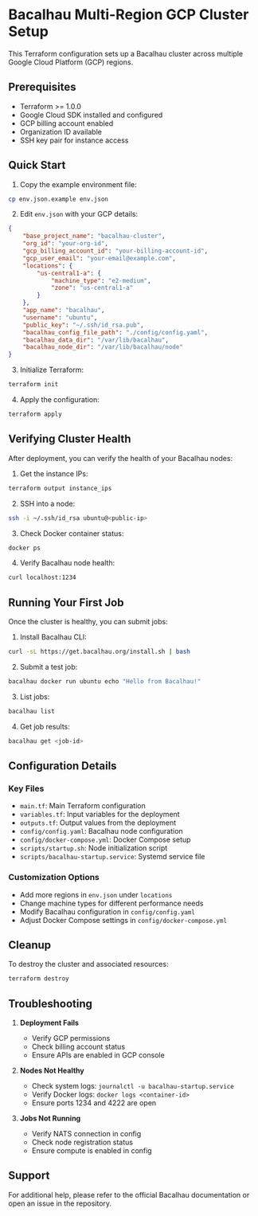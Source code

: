 # Bacalhau Multi-Region GCP Cluster Setup

This Terraform configuration sets up a Bacalhau cluster across multiple Google Cloud Platform (GCP) regions.

## Prerequisites

- Terraform >= 1.0.0
- Google Cloud SDK installed and configured
- GCP billing account enabled
- Organization ID available
- SSH key pair for instance access

## Quick Start

1. Copy the example environment file:
```bash
cp env.json.example env.json
```

2. Edit `env.json` with your GCP details:
```json
{
    "base_project_name": "bacalhau-cluster",
    "org_id": "your-org-id",
    "gcp_billing_account_id": "your-billing-account-id",
    "gcp_user_email": "your-email@example.com",
    "locations": {
        "us-central1-a": {
            "machine_type": "e2-medium",
            "zone": "us-central1-a"
        }
    },
    "app_name": "bacalhau",
    "username": "ubuntu",
    "public_key": "~/.ssh/id_rsa.pub",
    "bacalhau_config_file_path": "./config/config.yaml",
    "bacalhau_data_dir": "/var/lib/bacalhau",
    "bacalhau_node_dir": "/var/lib/bacalhau/node"
}
```

3. Initialize Terraform:
```bash
terraform init
```

4. Apply the configuration:
```bash
terraform apply
```

## Verifying Cluster Health

After deployment, you can verify the health of your Bacalhau nodes:

1. Get the instance IPs:
```bash
terraform output instance_ips
```

2. SSH into a node:
```bash
ssh -i ~/.ssh/id_rsa ubuntu@<public-ip>
```

3. Check Docker container status:
```bash
docker ps
```

4. Verify Bacalhau node health:
```bash
curl localhost:1234
```

## Running Your First Job

Once the cluster is healthy, you can submit jobs:

1. Install Bacalhau CLI:
```bash
curl -sL https://get.bacalhau.org/install.sh | bash
```

2. Submit a test job:
```bash
bacalhau docker run ubuntu echo "Hello from Bacalhau!"
```

3. List jobs:
```bash
bacalhau list
```

4. Get job results:
```bash
bacalhau get <job-id>
```

## Configuration Details

### Key Files

- `main.tf`: Main Terraform configuration
- `variables.tf`: Input variables for the deployment
- `outputs.tf`: Output values from the deployment
- `config/config.yaml`: Bacalhau node configuration
- `config/docker-compose.yml`: Docker Compose setup
- `scripts/startup.sh`: Node initialization script
- `scripts/bacalhau-startup.service`: Systemd service file

### Customization Options

- Add more regions in `env.json` under `locations`
- Change machine types for different performance needs
- Modify Bacalhau configuration in `config/config.yaml`
- Adjust Docker Compose settings in `config/docker-compose.yml`

## Cleanup

To destroy the cluster and associated resources:
```bash
terraform destroy
```

## Troubleshooting

1. **Deployment Fails**
   - Verify GCP permissions
   - Check billing account status
   - Ensure APIs are enabled in GCP console

2. **Nodes Not Healthy**
   - Check system logs: `journalctl -u bacalhau-startup.service`
   - Verify Docker logs: `docker logs <container-id>`
   - Ensure ports 1234 and 4222 are open

3. **Jobs Not Running**
   - Verify NATS connection in config
   - Check node registration status
   - Ensure compute is enabled in config

## Support

For additional help, please refer to the official Bacalhau documentation or open an issue in the repository.
